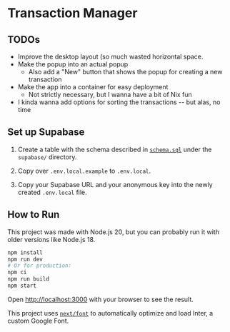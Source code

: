 # Transaction Manager

## TODOs

- Improve the desktop layout (so much wasted horizontal space.
- Make the popup into an actual popup
  - Also add a "New" button that shows the popup for creating a new transaction
- Make the app into a container for easy deployment
  - Not strictly necessary, but I wanna have a bit of Nix fun
- I kinda wanna add options for sorting the transactions -- but alas, no time

## Set up Supabase

1. Create a table with the schema described in
   [`schema.sql`](supabase/schema.sql) under the `supabase/` directory.

2. Copy over `.env.local.example` to `.env.local`.

3. Copy your Supabase URL and your anonymous key into the newly created
   `.env.local` file.

## How to Run

This project was made with Node.js 20, but you can probably run it with
older versions like Node.js 18.

```bash
npm install
npm run dev
# Or for production:
npm ci
npm run build
npm start
```

Open [http://localhost:3000](http://localhost:3000) with your browser to see
the result.

This project uses
[`next/font`](https://nextjs.org/docs/basic-features/font-optimization) to
automatically optimize and load Inter, a custom Google Font.
